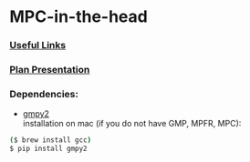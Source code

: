 # MPC-in-the-head

### [Useful Links](https://docs.google.com/document/d/10qlsd-QWP5ZGwTKYZcmlZV47ngxQuOHXmSpNzKpD8FQ)

### [Plan Presentation](https://docs.google.com/presentation/d/1Qq12VasqyfV-22qxya5px5LbLkgtu_atASRo3d6mxHs)

### Dependencies:  
- [gmpy2](https://gmpy2.readthedocs.io/en/latest/mpz.html#examples)  
installation on mac (if you do not have GMP, MPFR, MPC): 
```sh
($ brew install gcc)
$ pip install gmpy2
```
